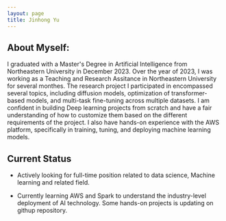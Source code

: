 ```yaml
---
layout: page
title: Jinhong Yu
---
```


## About Myself:

I graduated with a Master's Degree in Artificial Intelligence from Northeastern University in December 2023. Over the year of 2023, I was working as a Teaching and Research Assitance in Northeastern University for several monthes. The research project I participated in encompassed several topics, including diffusion models, optimization of transformer-based models, and multi-task fine-tuning across multiple datasets. I am confident in building Deep learning projects from scratch and have a fair understanding of how to customize them based on the different requirements of the project. I also have hands-on experience with the AWS platform, specifically in training, tuning, and deploying machine learning models.


## Current Status

- Actively looking for full-time position related to data science, Machine learning and related field.

- Currently learning AWS and Spark to understand the industry-level deployment of AI technology. Some hands-on projects is updating on githup repository.